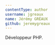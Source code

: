 ```yaml
---
contentType: author
username: jgreaux
name: Jérémy GRÉAUX
github: jeremygreaux
---
```

Développeur PHP.
